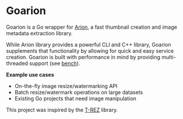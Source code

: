 # Goarion
Goarion is a Go wrapper for [Arion](https://github.com/snapwire-media/arion), a fast thumbnail creation and 
image metadata extraction library. 

While Arion library provides a powerful CLI and C++ library, Goarion supplements that functionality by allowing for
quick and easy service creation.  Goarion is built with performance in mind by providing multi-threaded support
(see [bench](blob/master/bench/main.go)).

**Example use cases**
* On-the-fly image resize/watermarking API
* Batch resize/watermark operations on large datasets
* Existing Go projects that need image manipulation

This project was inspired by the [T-REZ](https://github.com/DAddYE/trez) library.  
